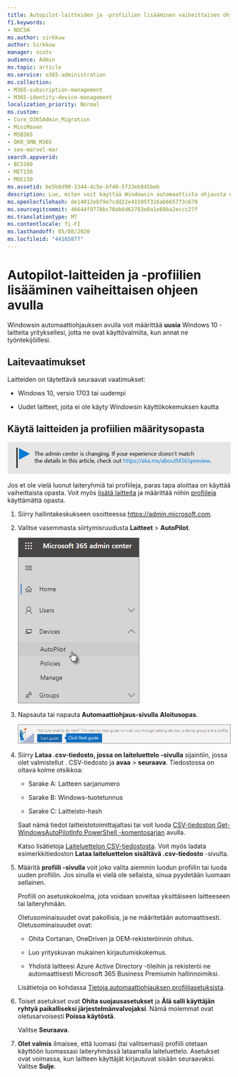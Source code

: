 ```yaml
---
title: Autopilot-laitteiden ja -profiilien lisääminen vaiheittaisen ohjeen avulla
f1.keywords:
- NOCSH
ms.author: sirkkuw
author: Sirkkuw
manager: scotv
audience: Admin
ms.topic: article
ms.service: o365-administration
ms.collection:
- M365-subscription-management
- M365-identity-device-management
localization_priority: Normal
ms.custom:
- Core_O365Admin_Migration
- MiniMaven
- MSB365
- OKR_SMB_M365
- seo-marvel-mar
search.appverid:
- BCS160
- MET150
- MOE150
ms.assetid: be5b6d90-3344-4c5e-bf40-5733eb845beb
description: Lue, miten voit käyttää Windowsin automaattista ohjausta uusien Windows 10 -laitteiden määrittämiseen yrityksellesi, jotta ne ovat valmiita työntekijöiden käyttöön.
ms.openlocfilehash: de14012ebf9e7cdd22e41505f316ab665773c670
ms.sourcegitcommit: 46644f9778bc70ab6d62783e0a1e60ba2eccc27f
ms.translationtype: MT
ms.contentlocale: fi-FI
ms.lasthandoff: 05/08/2020
ms.locfileid: "44165877"
---
```

# <a name="use-the-step-by-step-guide-to-add-autopilot-devices-and-profile"></a>Autopilot-laitteiden ja -profiilien lisääminen vaiheittaisen ohjeen avulla

Windowsin automaattiohjauksen avulla voit määrittää **uusia** Windows 10 -laitteita yrityksellesi, jotta ne ovat käyttövalmiita, kun annat ne työntekijöillesi.
  
## <a name="device-requirements"></a>Laitevaatimukset

Laitteiden on täytettävä seuraavat vaatimukset:
  
- Windows 10, versio 1703 tai uudempi
    
- Uudet laitteet, joita ei ole käyty Windowsin käyttökokemuksen kautta
    
## <a name="use-the-setup-guide-to-create-devices-and-profiles"></a>Käytä laitteiden ja profiilien määritysopasta

[![Selite, jossa ilmoitetaan, että hallintakeskus muuttuu. Lisätietoja löytyy osoitteesta aka.ms/aboutM365preview.](../media/m365admincenterchanging.png)](https://docs.microsoft.com/office365/admin/microsoft-365-admin-center-preview)

Jos et ole vielä luonut laiteryhmiä tai profiileja, paras tapa aloittaa on käyttää vaiheittaista opasta. Voit myös [lisätä laitteita](create-and-edit-autopilot-devices.md) ja määrittää niihin [profiileja](create-and-edit-autopilot-profiles.md) käyttämättä opasta. 
  
1. Siirry hallintakeskukseen osoitteessa <a href="https://go.microsoft.com/fwlink/p/?linkid=837890" target="_blank">https://admin.microsoft.com</a>.

2. Valitse vasemmasta siirtymisruudusta **Laitteet** \> **AutoPilot**.

    ![Valitse hallintakeskuksessa laitteet ja sitten AutoPilot.](../media/AutoPilot.png)
  
2. Napsauta tai napauta **Automaattiohjaus-sivulla** **Aloitusopas**.
    
    ![Click Start guide for step-by-step instructions for Autopilot.](../media/31662655-d1e6-437d-87ea-c0dec5da56f7.png)
  
3. Siirry **Lataa .csv-tiedosto, jossa on laiteluettelo -sivulla** sijaintiin, jossa olet valmistellut . CSV-tiedosto ja **avaa** \> **seuraava**. Tiedostossa on oltava kolme otsikkoa:
    
    - Sarake A: Laitteen sarjanumero
    
    - Sarake B: Windows-tuotetunnus
    
    - Sarake C: Laitteisto-hash
    
    Saat nämä tiedot laitteistotoimittajaltasi tai voit luoda [CSV-tiedoston Get-WindowsAutoPilotInfo PowerShell -komentosarjan](https://www.powershellgallery.com/packages/Get-WindowsAutoPilotInfo) avulla. 
    
    Katso lisätietoja [Laiteluettelon CSV-tiedostosta](https://docs.microsoft.com/microsoft-365/admin/misc/device-list). Voit myös ladata esimerkkitiedoston **Lataa laiteluettelon sisältävä .csv-tiedosto** -sivulta. 
    
4. Määritä **profiili -sivulla** voit joko valita aiemmin luodun profiilin tai luoda uuden profiilin. Jos sinulla ei vielä ole sellaista, sinua pyydetään luomaan sellainen. 
    
    Profiili on asetuskokoelma, jota voidaan soveltaa yksittäiseen laitteeseen tai laiteryhmään.
    
    Oletusominaisuudet ovat pakollisia, ja ne määritetään automaattisesti. Oletusominaisuudet ovat:
    
    - Ohita Cortanan, OneDriven ja OEM-rekisteröinnin ohitus.
    
    - Luo yrityskuvan mukainen kirjautumiskokemus.
    
    - Yhdistä laitteesi Azure Active Directory -tileihin ja rekisteröi ne automaattisesti Microsoft 365 Business Premiumin hallinnoimiksi.
    
    Lisätietoja on kohdassa [Tietoja automaattiohjauksen profiiliasetuksista](autopilot-profile-settings.md). 
    
5. Toiset asetukset ovat **Ohita suojausasetukset** ja **Älä salli käyttäjän ryhtyä paikalliseksi järjestelmänvalvojaksi**. Nämä molemmat ovat oletusarvoisesti **Poissa käytöstä**. 
    
    Valitse **Seuraava**.
    
6. **Olet valmis** ilmaisee, että luomasi (tai valitsemasi) profiili otetaan käyttöön luomassasi laiteryhmässä lataamalla laiteluettelo. Asetukset ovat voimassa, kun laitteen käyttäjät kirjautuvat sisään seuraavaksi. Valitse **Sulje**.
    
